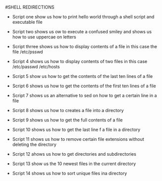 #SHELL REDIRECTIONS

* Script one show us how to print hello world through a shell script and executable file

* Script two shows us ow to execute a confused smiley and shows us how to use uppercae on letters

* Script thrree shows us how to display contents of a file in this case the file /etc/psswd

* Script 4 shows us how to display contents of two files in this case /etc/passwd /etc/hosts

* Script 5 show us how to get the contents of the last ten lines of a file

* Script 6 shows us how to get the contents of the first ten lines of a file

* Script 7 shows us an alternative to sed on how to get a certain line in a file

* Script 8 shows us how to creates a file into a directory

* Script 9 shows us how to get the full contents of a file

* Script 10 shows us how to get the last line f a file in a directory

* Script 11 shows us how to remove certain file extensions without deleting the directory      

* Script 12 ahows us how to get directories and subdirectories 

* Script 13 show us the 10 newest files in the current directory

* Script 14 shows us how to sort unique files ina directory 
